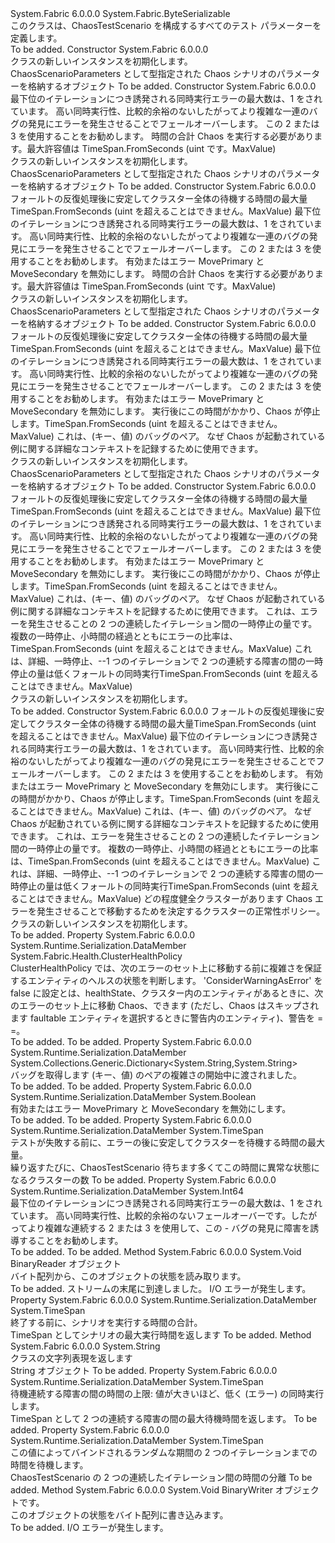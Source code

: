 <Type Name="ChaosParameters" FullName="System.Fabric.Chaos.DataStructures.ChaosParameters">
  <TypeSignature Language="C#" Value="public class ChaosParameters : System.Fabric.ByteSerializable" />
  <TypeSignature Language="ILAsm" Value=".class public auto ansi serializable beforefieldinit ChaosParameters extends System.Fabric.ByteSerializable" />
  <TypeSignature Language="DocId" Value="T:System.Fabric.Chaos.DataStructures.ChaosParameters" />
  <TypeSignature Language="VB.NET" Value="Public Class ChaosParameters&#xA;Inherits ByteSerializable" />
  <TypeSignature Language="F#" Value="type ChaosParameters = class&#xA;    inherit ByteSerializable" />
  <AssemblyInfo>
    <AssemblyName>System.Fabric</AssemblyName>
    <AssemblyVersion>6.0.0.0</AssemblyVersion>
  </AssemblyInfo>
  <Base>
    <BaseTypeName>System.Fabric.ByteSerializable</BaseTypeName>
  </Base>
  <Interfaces />
  <Docs>
    <summary>
            このクラスは、ChaosTestScenario を構成するすべてのテスト パラメーターを定義します。
            </summary>
    <remarks>To be added.</remarks>
  </Docs>
  <Members>
    <Member MemberName=".ctor">
      <MemberSignature Language="C#" Value="public ChaosParameters ();" />
      <MemberSignature Language="ILAsm" Value=".method public hidebysig specialname rtspecialname instance void .ctor() cil managed" />
      <MemberSignature Language="DocId" Value="M:System.Fabric.Chaos.DataStructures.ChaosParameters.#ctor" />
      <MemberSignature Language="VB.NET" Value="Public Sub New ()" />
      <MemberType>Constructor</MemberType>
      <AssemblyInfo>
        <AssemblyName>System.Fabric</AssemblyName>
        <AssemblyVersion>6.0.0.0</AssemblyVersion>
      </AssemblyInfo>
      <Parameters />
      <Docs>
        <summary>
          <para><see cref="T:System.Fabric.Chaos.DataStructures.ChaosParameters" /> クラスの新しいインスタンスを初期化します。</para>
        </summary>
        <returns>ChaosScenarioParameters として型指定された Chaos シナリオのパラメーターを格納するオブジェクト</returns>
        <remarks>To be added.</remarks>
      </Docs>
    </Member>
    <Member MemberName=".ctor">
      <MemberSignature Language="C#" Value="public ChaosParameters (long maxConcurrentFaults, Nullable&lt;TimeSpan&gt; timeToRun = null);" />
      <MemberSignature Language="ILAsm" Value=".method public hidebysig specialname rtspecialname instance void .ctor(int64 maxConcurrentFaults, valuetype System.Nullable`1&lt;valuetype System.TimeSpan&gt; timeToRun) cil managed" />
      <MemberSignature Language="DocId" Value="M:System.Fabric.Chaos.DataStructures.ChaosParameters.#ctor(System.Int64,System.Nullable{System.TimeSpan})" />
      <MemberSignature Language="VB.NET" Value="Public Sub New (maxConcurrentFaults As Long, Optional timeToRun As Nullable(Of TimeSpan) = null)" />
      <MemberSignature Language="F#" Value="new System.Fabric.Chaos.DataStructures.ChaosParameters : int64 * Nullable&lt;TimeSpan&gt; -&gt; System.Fabric.Chaos.DataStructures.ChaosParameters" Usage="new System.Fabric.Chaos.DataStructures.ChaosParameters (maxConcurrentFaults, timeToRun)" />
      <MemberType>Constructor</MemberType>
      <AssemblyInfo>
        <AssemblyName>System.Fabric</AssemblyName>
        <AssemblyVersion>6.0.0.0</AssemblyVersion>
      </AssemblyInfo>
      <Parameters>
        <Parameter Name="maxConcurrentFaults" Type="System.Int64" />
        <Parameter Name="timeToRun" Type="System.Nullable&lt;System.TimeSpan&gt;" />
      </Parameters>
      <Docs>
        <param name="maxConcurrentFaults">最下位のイテレーションにつき誘発される同時実行エラーの最大数は、1 をされています。 高い同時実行性、比較的余裕のないしたがってより複雑な一連のバグの発見にエラーを発生させることでフェールオーバーします。 この 2 または 3 を使用することをお勧めします。</param>
        <param name="timeToRun">時間の合計 Chaos を実行する必要があります。最大許容値は TimeSpan.FromSeconds (uint です。MaxValue)</param>
        <summary>
          <para><see cref="T:System.Fabric.Chaos.DataStructures.ChaosParameters" /> クラスの新しいインスタンスを初期化します。</para>
        </summary>
        <returns>ChaosScenarioParameters として型指定された Chaos シナリオのパラメーターを格納するオブジェクト</returns>
        <remarks>To be added.</remarks>
      </Docs>
    </Member>
    <Member MemberName=".ctor">
      <MemberSignature Language="C#" Value="public ChaosParameters (TimeSpan maxClusterStabilizationTimeout, long maxConcurrentFaults, bool enableMoveReplicaFaults, Nullable&lt;TimeSpan&gt; timeToRun = null);" />
      <MemberSignature Language="ILAsm" Value=".method public hidebysig specialname rtspecialname instance void .ctor(valuetype System.TimeSpan maxClusterStabilizationTimeout, int64 maxConcurrentFaults, bool enableMoveReplicaFaults, valuetype System.Nullable`1&lt;valuetype System.TimeSpan&gt; timeToRun) cil managed" />
      <MemberSignature Language="DocId" Value="M:System.Fabric.Chaos.DataStructures.ChaosParameters.#ctor(System.TimeSpan,System.Int64,System.Boolean,System.Nullable{System.TimeSpan})" />
      <MemberSignature Language="VB.NET" Value="Public Sub New (maxClusterStabilizationTimeout As TimeSpan, maxConcurrentFaults As Long, enableMoveReplicaFaults As Boolean, Optional timeToRun As Nullable(Of TimeSpan) = null)" />
      <MemberSignature Language="F#" Value="new System.Fabric.Chaos.DataStructures.ChaosParameters : TimeSpan * int64 * bool * Nullable&lt;TimeSpan&gt; -&gt; System.Fabric.Chaos.DataStructures.ChaosParameters" Usage="new System.Fabric.Chaos.DataStructures.ChaosParameters (maxClusterStabilizationTimeout, maxConcurrentFaults, enableMoveReplicaFaults, timeToRun)" />
      <MemberType>Constructor</MemberType>
      <AssemblyInfo>
        <AssemblyName>System.Fabric</AssemblyName>
        <AssemblyVersion>6.0.0.0</AssemblyVersion>
      </AssemblyInfo>
      <Parameters>
        <Parameter Name="maxClusterStabilizationTimeout" Type="System.TimeSpan" />
        <Parameter Name="maxConcurrentFaults" Type="System.Int64" />
        <Parameter Name="enableMoveReplicaFaults" Type="System.Boolean" />
        <Parameter Name="timeToRun" Type="System.Nullable&lt;System.TimeSpan&gt;" />
      </Parameters>
      <Docs>
        <param name="maxClusterStabilizationTimeout">フォールトの反復処理後に安定してクラスター全体の待機する時間の最大量TimeSpan.FromSeconds (uint を超えることはできません。MaxValue)</param>
        <param name="maxConcurrentFaults">最下位のイテレーションにつき誘発される同時実行エラーの最大数は、1 をされています。 高い同時実行性、比較的余裕のないしたがってより複雑な一連のバグの発見にエラーを発生させることでフェールオーバーします。 この 2 または 3 を使用することをお勧めします。</param>
        <param name="enableMoveReplicaFaults">有効またはエラー MovePrimary と MoveSecondary を無効にします。</param>
        <param name="timeToRun">時間の合計 Chaos を実行する必要があります。最大許容値は TimeSpan.FromSeconds (uint です。MaxValue)</param>
        <summary>
          <para><see cref="T:System.Fabric.Chaos.DataStructures.ChaosParameters" /> クラスの新しいインスタンスを初期化します。</para>
        </summary>
        <returns>ChaosScenarioParameters として型指定された Chaos シナリオのパラメーターを格納するオブジェクト</returns>
        <remarks>To be added.</remarks>
      </Docs>
    </Member>
    <Member MemberName=".ctor">
      <MemberSignature Language="C#" Value="public ChaosParameters (TimeSpan maxClusterStabilizationTimeout, long maxConcurrentFaults, bool enableMoveReplicaFaults, TimeSpan timeToRun, System.Collections.Generic.Dictionary&lt;string,string&gt; context);" />
      <MemberSignature Language="ILAsm" Value=".method public hidebysig specialname rtspecialname instance void .ctor(valuetype System.TimeSpan maxClusterStabilizationTimeout, int64 maxConcurrentFaults, bool enableMoveReplicaFaults, valuetype System.TimeSpan timeToRun, class System.Collections.Generic.Dictionary`2&lt;string, string&gt; context) cil managed" />
      <MemberSignature Language="DocId" Value="M:System.Fabric.Chaos.DataStructures.ChaosParameters.#ctor(System.TimeSpan,System.Int64,System.Boolean,System.TimeSpan,System.Collections.Generic.Dictionary{System.String,System.String})" />
      <MemberSignature Language="VB.NET" Value="Public Sub New (maxClusterStabilizationTimeout As TimeSpan, maxConcurrentFaults As Long, enableMoveReplicaFaults As Boolean, timeToRun As TimeSpan, context As Dictionary(Of String, String))" />
      <MemberSignature Language="F#" Value="new System.Fabric.Chaos.DataStructures.ChaosParameters : TimeSpan * int64 * bool * TimeSpan * System.Collections.Generic.Dictionary&lt;string, string&gt; -&gt; System.Fabric.Chaos.DataStructures.ChaosParameters" Usage="new System.Fabric.Chaos.DataStructures.ChaosParameters (maxClusterStabilizationTimeout, maxConcurrentFaults, enableMoveReplicaFaults, timeToRun, context)" />
      <MemberType>Constructor</MemberType>
      <AssemblyInfo>
        <AssemblyName>System.Fabric</AssemblyName>
        <AssemblyVersion>6.0.0.0</AssemblyVersion>
      </AssemblyInfo>
      <Parameters>
        <Parameter Name="maxClusterStabilizationTimeout" Type="System.TimeSpan" />
        <Parameter Name="maxConcurrentFaults" Type="System.Int64" />
        <Parameter Name="enableMoveReplicaFaults" Type="System.Boolean" />
        <Parameter Name="timeToRun" Type="System.TimeSpan" />
        <Parameter Name="context" Type="System.Collections.Generic.Dictionary&lt;System.String,System.String&gt;" />
      </Parameters>
      <Docs>
        <param name="maxClusterStabilizationTimeout">フォールトの反復処理後に安定してクラスター全体の待機する時間の最大量TimeSpan.FromSeconds (uint を超えることはできません。MaxValue)</param>
        <param name="maxConcurrentFaults">最下位のイテレーションにつき誘発される同時実行エラーの最大数は、1 をされています。 高い同時実行性、比較的余裕のないしたがってより複雑な一連のバグの発見にエラーを発生させることでフェールオーバーします。 この 2 または 3 を使用することをお勧めします。</param>
        <param name="enableMoveReplicaFaults">有効またはエラー MovePrimary と MoveSecondary を無効にします。</param>
        <param name="timeToRun">実行後にこの時間がかかり、Chaos が停止します。TimeSpan.FromSeconds (uint を超えることはできません。MaxValue)</param>
        <param name="context">これは、(キー、値) のバッグのペア。 なぜ Chaos が起動されている例に関する詳細なコンテキストを記録するために使用できます。</param>
        <summary>
          <para><see cref="T:System.Fabric.Chaos.DataStructures.ChaosParameters" /> クラスの新しいインスタンスを初期化します。</para>
        </summary>
        <returns>ChaosScenarioParameters として型指定された Chaos シナリオのパラメーターを格納するオブジェクト</returns>
        <remarks>To be added.</remarks>
      </Docs>
    </Member>
    <Member MemberName=".ctor">
      <MemberSignature Language="C#" Value="public ChaosParameters (TimeSpan maxClusterStabilizationTimeout, long maxConcurrentFaults, bool enableMoveReplicaFaults, TimeSpan timeToRun, System.Collections.Generic.Dictionary&lt;string,string&gt; context, TimeSpan waitTimeBetweenIterations, TimeSpan waitTimeBetweenFaults);" />
      <MemberSignature Language="ILAsm" Value=".method public hidebysig specialname rtspecialname instance void .ctor(valuetype System.TimeSpan maxClusterStabilizationTimeout, int64 maxConcurrentFaults, bool enableMoveReplicaFaults, valuetype System.TimeSpan timeToRun, class System.Collections.Generic.Dictionary`2&lt;string, string&gt; context, valuetype System.TimeSpan waitTimeBetweenIterations, valuetype System.TimeSpan waitTimeBetweenFaults) cil managed" />
      <MemberSignature Language="DocId" Value="M:System.Fabric.Chaos.DataStructures.ChaosParameters.#ctor(System.TimeSpan,System.Int64,System.Boolean,System.TimeSpan,System.Collections.Generic.Dictionary{System.String,System.String},System.TimeSpan,System.TimeSpan)" />
      <MemberSignature Language="VB.NET" Value="Public Sub New (maxClusterStabilizationTimeout As TimeSpan, maxConcurrentFaults As Long, enableMoveReplicaFaults As Boolean, timeToRun As TimeSpan, context As Dictionary(Of String, String), waitTimeBetweenIterations As TimeSpan, waitTimeBetweenFaults As TimeSpan)" />
      <MemberSignature Language="F#" Value="new System.Fabric.Chaos.DataStructures.ChaosParameters : TimeSpan * int64 * bool * TimeSpan * System.Collections.Generic.Dictionary&lt;string, string&gt; * TimeSpan * TimeSpan -&gt; System.Fabric.Chaos.DataStructures.ChaosParameters" Usage="new System.Fabric.Chaos.DataStructures.ChaosParameters (maxClusterStabilizationTimeout, maxConcurrentFaults, enableMoveReplicaFaults, timeToRun, context, waitTimeBetweenIterations, waitTimeBetweenFaults)" />
      <MemberType>Constructor</MemberType>
      <AssemblyInfo>
        <AssemblyName>System.Fabric</AssemblyName>
        <AssemblyVersion>6.0.0.0</AssemblyVersion>
      </AssemblyInfo>
      <Parameters>
        <Parameter Name="maxClusterStabilizationTimeout" Type="System.TimeSpan" />
        <Parameter Name="maxConcurrentFaults" Type="System.Int64" />
        <Parameter Name="enableMoveReplicaFaults" Type="System.Boolean" />
        <Parameter Name="timeToRun" Type="System.TimeSpan" />
        <Parameter Name="context" Type="System.Collections.Generic.Dictionary&lt;System.String,System.String&gt;" />
        <Parameter Name="waitTimeBetweenIterations" Type="System.TimeSpan" />
        <Parameter Name="waitTimeBetweenFaults" Type="System.TimeSpan" />
      </Parameters>
      <Docs>
        <param name="maxClusterStabilizationTimeout">フォールトの反復処理後に安定してクラスター全体の待機する時間の最大量TimeSpan.FromSeconds (uint を超えることはできません。MaxValue)</param>
        <param name="maxConcurrentFaults">最下位のイテレーションにつき誘発される同時実行エラーの最大数は、1 をされています。 高い同時実行性、比較的余裕のないしたがってより複雑な一連のバグの発見にエラーを発生させることでフェールオーバーします。 この 2 または 3 を使用することをお勧めします。</param>
        <param name="enableMoveReplicaFaults">有効またはエラー MovePrimary と MoveSecondary を無効にします。</param>
        <param name="timeToRun">実行後にこの時間がかかり、Chaos が停止します。TimeSpan.FromSeconds (uint を超えることはできません。MaxValue)</param>
        <param name="context">これは、(キー、値) のバッグのペア。 なぜ Chaos が起動されている例に関する詳細なコンテキストを記録するために使用できます。</param>
        <param name="waitTimeBetweenIterations">これは、エラーを発生させることの 2 つの連続したイテレーション間の一時停止の量です。 複数の一時停止、小時間の経過とともにエラーの比率は、TimeSpan.FromSeconds (uint を超えることはできません。MaxValue)</param>
        <param name="waitTimeBetweenFaults">これは、詳細、一時停止、--1 つのイテレーションで 2 つの連続する障害の間の一時停止の量は低くフォールトの同時実行TimeSpan.FromSeconds (uint を超えることはできません。MaxValue)</param>
        <summary>
          <para><see cref="T:System.Fabric.Chaos.DataStructures.ChaosParameters" /> クラスの新しいインスタンスを初期化します。</para>
        </summary>
        <remarks>To be added.</remarks>
      </Docs>
    </Member>
    <Member MemberName=".ctor">
      <MemberSignature Language="C#" Value="public ChaosParameters (TimeSpan maxClusterStabilizationTimeout, long maxConcurrentFaults, bool enableMoveReplicaFaults, TimeSpan timeToRun, System.Collections.Generic.Dictionary&lt;string,string&gt; context, TimeSpan waitTimeBetweenIterations, TimeSpan waitTimeBetweenFaults, System.Fabric.Health.ClusterHealthPolicy clusterHealthPolicy);" />
      <MemberSignature Language="ILAsm" Value=".method public hidebysig specialname rtspecialname instance void .ctor(valuetype System.TimeSpan maxClusterStabilizationTimeout, int64 maxConcurrentFaults, bool enableMoveReplicaFaults, valuetype System.TimeSpan timeToRun, class System.Collections.Generic.Dictionary`2&lt;string, string&gt; context, valuetype System.TimeSpan waitTimeBetweenIterations, valuetype System.TimeSpan waitTimeBetweenFaults, class System.Fabric.Health.ClusterHealthPolicy clusterHealthPolicy) cil managed" />
      <MemberSignature Language="DocId" Value="M:System.Fabric.Chaos.DataStructures.ChaosParameters.#ctor(System.TimeSpan,System.Int64,System.Boolean,System.TimeSpan,System.Collections.Generic.Dictionary{System.String,System.String},System.TimeSpan,System.TimeSpan,System.Fabric.Health.ClusterHealthPolicy)" />
      <MemberSignature Language="F#" Value="new System.Fabric.Chaos.DataStructures.ChaosParameters : TimeSpan * int64 * bool * TimeSpan * System.Collections.Generic.Dictionary&lt;string, string&gt; * TimeSpan * TimeSpan * System.Fabric.Health.ClusterHealthPolicy -&gt; System.Fabric.Chaos.DataStructures.ChaosParameters" Usage="new System.Fabric.Chaos.DataStructures.ChaosParameters (maxClusterStabilizationTimeout, maxConcurrentFaults, enableMoveReplicaFaults, timeToRun, context, waitTimeBetweenIterations, waitTimeBetweenFaults, clusterHealthPolicy)" />
      <MemberType>Constructor</MemberType>
      <AssemblyInfo>
        <AssemblyName>System.Fabric</AssemblyName>
        <AssemblyVersion>6.0.0.0</AssemblyVersion>
      </AssemblyInfo>
      <Parameters>
        <Parameter Name="maxClusterStabilizationTimeout" Type="System.TimeSpan" />
        <Parameter Name="maxConcurrentFaults" Type="System.Int64" />
        <Parameter Name="enableMoveReplicaFaults" Type="System.Boolean" />
        <Parameter Name="timeToRun" Type="System.TimeSpan" />
        <Parameter Name="context" Type="System.Collections.Generic.Dictionary&lt;System.String,System.String&gt;" />
        <Parameter Name="waitTimeBetweenIterations" Type="System.TimeSpan" />
        <Parameter Name="waitTimeBetweenFaults" Type="System.TimeSpan" />
        <Parameter Name="clusterHealthPolicy" Type="System.Fabric.Health.ClusterHealthPolicy" />
      </Parameters>
      <Docs>
        <param name="maxClusterStabilizationTimeout">フォールトの反復処理後に安定してクラスター全体の待機する時間の最大量TimeSpan.FromSeconds (uint を超えることはできません。MaxValue)</param>
        <param name="maxConcurrentFaults">最下位のイテレーションにつき誘発される同時実行エラーの最大数は、1 をされています。 高い同時実行性、比較的余裕のないしたがってより複雑な一連のバグの発見にエラーを発生させることでフェールオーバーします。 この 2 または 3 を使用することをお勧めします。</param>
        <param name="enableMoveReplicaFaults">有効またはエラー MovePrimary と MoveSecondary を無効にします。</param>
        <param name="timeToRun">実行後にこの時間がかかり、Chaos が停止します。TimeSpan.FromSeconds (uint を超えることはできません。MaxValue)</param>
        <param name="context">これは、(キー、値) のバッグのペア。 なぜ Chaos が起動されている例に関する詳細なコンテキストを記録するために使用できます。</param>
        <param name="waitTimeBetweenIterations">これは、エラーを発生させることの 2 つの連続したイテレーション間の一時停止の量です。 複数の一時停止、小時間の経過とともにエラーの比率は、TimeSpan.FromSeconds (uint を超えることはできません。MaxValue)</param>
        <param name="waitTimeBetweenFaults">これは、詳細、一時停止、--1 つのイテレーションで 2 つの連続する障害の間の一時停止の量は低くフォールトの同時実行TimeSpan.FromSeconds (uint を超えることはできません。MaxValue)</param>
        <param name="clusterHealthPolicy">どの程度健全クラスターがあります Chaos エラーを発生させることで移動するためを決定するクラスターの正常性ポリシー。</param>
        <summary>
          <para><see cref="T:System.Fabric.Chaos.DataStructures.ChaosParameters" /> クラスの新しいインスタンスを初期化します。</para>
        </summary>
        <remarks>To be added.</remarks>
      </Docs>
    </Member>
    <Member MemberName="ClusterHealthPolicy">
      <MemberSignature Language="C#" Value="public System.Fabric.Health.ClusterHealthPolicy ClusterHealthPolicy { get; }" />
      <MemberSignature Language="ILAsm" Value=".property instance class System.Fabric.Health.ClusterHealthPolicy ClusterHealthPolicy" />
      <MemberSignature Language="DocId" Value="P:System.Fabric.Chaos.DataStructures.ChaosParameters.ClusterHealthPolicy" />
      <MemberSignature Language="VB.NET" Value="Public ReadOnly Property ClusterHealthPolicy As ClusterHealthPolicy" />
      <MemberSignature Language="F#" Value="member this.ClusterHealthPolicy : System.Fabric.Health.ClusterHealthPolicy" Usage="System.Fabric.Chaos.DataStructures.ChaosParameters.ClusterHealthPolicy" />
      <MemberType>Property</MemberType>
      <AssemblyInfo>
        <AssemblyName>System.Fabric</AssemblyName>
        <AssemblyVersion>6.0.0.0</AssemblyVersion>
      </AssemblyInfo>
      <Attributes>
        <Attribute>
          <AttributeName>System.Runtime.Serialization.DataMember</AttributeName>
        </Attribute>
      </Attributes>
      <ReturnValue>
        <ReturnType>System.Fabric.Health.ClusterHealthPolicy</ReturnType>
      </ReturnValue>
      <Docs>
        <summary>
            ClusterHealthPolicy では、次のエラーのセット上に移動する前に複雑さを保証するエンティティのヘルスの状態を判断します。 'ConsiderWarningAsError' を false に設定とは、healthState、クラスター内のエンティティがあるときに、次のエラーのセット上に移動 Chaos、できます (ただし、Chaos はスキップされます faultable エンティティを選択するときに警告内のエンティティ)、警告を = =。
            </summary>
        <value>To be added.</value>
        <remarks>To be added.</remarks>
      </Docs>
    </Member>
    <Member MemberName="Context">
      <MemberSignature Language="C#" Value="public System.Collections.Generic.Dictionary&lt;string,string&gt; Context { get; }" />
      <MemberSignature Language="ILAsm" Value=".property instance class System.Collections.Generic.Dictionary`2&lt;string, string&gt; Context" />
      <MemberSignature Language="DocId" Value="P:System.Fabric.Chaos.DataStructures.ChaosParameters.Context" />
      <MemberSignature Language="VB.NET" Value="Public ReadOnly Property Context As Dictionary(Of String, String)" />
      <MemberSignature Language="F#" Value="member this.Context : System.Collections.Generic.Dictionary&lt;string, string&gt;" Usage="System.Fabric.Chaos.DataStructures.ChaosParameters.Context" />
      <MemberType>Property</MemberType>
      <AssemblyInfo>
        <AssemblyName>System.Fabric</AssemblyName>
        <AssemblyVersion>6.0.0.0</AssemblyVersion>
      </AssemblyInfo>
      <Attributes>
        <Attribute>
          <AttributeName>System.Runtime.Serialization.DataMember</AttributeName>
        </Attribute>
      </Attributes>
      <ReturnValue>
        <ReturnType>System.Collections.Generic.Dictionary&lt;System.String,System.String&gt;</ReturnType>
      </ReturnValue>
      <Docs>
        <summary>
            バッグを取得します (キー、値) のペアの複雑さの開始中に渡されました。
            </summary>
        <value>To be added.</value>
        <remarks>To be added.</remarks>
      </Docs>
    </Member>
    <Member MemberName="EnableMoveReplicaFaults">
      <MemberSignature Language="C#" Value="public bool EnableMoveReplicaFaults { get; set; }" />
      <MemberSignature Language="ILAsm" Value=".property instance bool EnableMoveReplicaFaults" />
      <MemberSignature Language="DocId" Value="P:System.Fabric.Chaos.DataStructures.ChaosParameters.EnableMoveReplicaFaults" />
      <MemberSignature Language="VB.NET" Value="Public Property EnableMoveReplicaFaults As Boolean" />
      <MemberSignature Language="F#" Value="member this.EnableMoveReplicaFaults : bool with get, set" Usage="System.Fabric.Chaos.DataStructures.ChaosParameters.EnableMoveReplicaFaults" />
      <MemberType>Property</MemberType>
      <AssemblyInfo>
        <AssemblyName>System.Fabric</AssemblyName>
        <AssemblyVersion>6.0.0.0</AssemblyVersion>
      </AssemblyInfo>
      <Attributes>
        <Attribute>
          <AttributeName>System.Runtime.Serialization.DataMember</AttributeName>
        </Attribute>
      </Attributes>
      <ReturnValue>
        <ReturnType>System.Boolean</ReturnType>
      </ReturnValue>
      <Docs>
        <summary>
            有効またはエラー MovePrimary と MoveSecondary を無効にします。
            </summary>
        <value>To be added.</value>
        <remarks>To be added.</remarks>
      </Docs>
    </Member>
    <Member MemberName="MaxClusterStabilizationTimeout">
      <MemberSignature Language="C#" Value="public TimeSpan MaxClusterStabilizationTimeout { get; set; }" />
      <MemberSignature Language="ILAsm" Value=".property instance valuetype System.TimeSpan MaxClusterStabilizationTimeout" />
      <MemberSignature Language="DocId" Value="P:System.Fabric.Chaos.DataStructures.ChaosParameters.MaxClusterStabilizationTimeout" />
      <MemberSignature Language="VB.NET" Value="Public Property MaxClusterStabilizationTimeout As TimeSpan" />
      <MemberSignature Language="F#" Value="member this.MaxClusterStabilizationTimeout : TimeSpan with get, set" Usage="System.Fabric.Chaos.DataStructures.ChaosParameters.MaxClusterStabilizationTimeout" />
      <MemberType>Property</MemberType>
      <AssemblyInfo>
        <AssemblyName>System.Fabric</AssemblyName>
        <AssemblyVersion>6.0.0.0</AssemblyVersion>
      </AssemblyInfo>
      <Attributes>
        <Attribute>
          <AttributeName>System.Runtime.Serialization.DataMember</AttributeName>
        </Attribute>
      </Attributes>
      <ReturnValue>
        <ReturnType>System.TimeSpan</ReturnType>
      </ReturnValue>
      <Docs>
        <summary>
            テストが失敗する前に、エラーの後に安定してクラスターを待機する時間の最大量。
            </summary>
        <value>
            繰り返すたびに、ChaosTestScenario 待ちます多くてこの時間に異常な状態になるクラスターの数
            </value>
        <remarks>To be added.</remarks>
      </Docs>
    </Member>
    <Member MemberName="MaxConcurrentFaults">
      <MemberSignature Language="C#" Value="public long MaxConcurrentFaults { get; set; }" />
      <MemberSignature Language="ILAsm" Value=".property instance int64 MaxConcurrentFaults" />
      <MemberSignature Language="DocId" Value="P:System.Fabric.Chaos.DataStructures.ChaosParameters.MaxConcurrentFaults" />
      <MemberSignature Language="VB.NET" Value="Public Property MaxConcurrentFaults As Long" />
      <MemberSignature Language="F#" Value="member this.MaxConcurrentFaults : int64 with get, set" Usage="System.Fabric.Chaos.DataStructures.ChaosParameters.MaxConcurrentFaults" />
      <MemberType>Property</MemberType>
      <AssemblyInfo>
        <AssemblyName>System.Fabric</AssemblyName>
        <AssemblyVersion>6.0.0.0</AssemblyVersion>
      </AssemblyInfo>
      <Attributes>
        <Attribute>
          <AttributeName>System.Runtime.Serialization.DataMember</AttributeName>
        </Attribute>
      </Attributes>
      <ReturnValue>
        <ReturnType>System.Int64</ReturnType>
      </ReturnValue>
      <Docs>
        <summary>
            最下位のイテレーションにつき誘発される同時実行エラーの最大数は、1 をされています。 高い同時実行性、比較的余裕のないフェールオーバーです。したがってより複雑な連続する 2 または 3 を使用して、この - バグの発見に障害を誘導することをお勧めします。
            </summary>
        <value>To be added.</value>
        <remarks>To be added.</remarks>
      </Docs>
    </Member>
    <Member MemberName="Read">
      <MemberSignature Language="C#" Value="public override void Read (System.IO.BinaryReader br);" />
      <MemberSignature Language="ILAsm" Value=".method public hidebysig virtual instance void Read(class System.IO.BinaryReader br) cil managed" />
      <MemberSignature Language="DocId" Value="M:System.Fabric.Chaos.DataStructures.ChaosParameters.Read(System.IO.BinaryReader)" />
      <MemberSignature Language="VB.NET" Value="Public Overrides Sub Read (br As BinaryReader)" />
      <MemberSignature Language="F#" Value="override this.Read : System.IO.BinaryReader -&gt; unit" Usage="chaosParameters.Read br" />
      <MemberType>Method</MemberType>
      <AssemblyInfo>
        <AssemblyName>System.Fabric</AssemblyName>
        <AssemblyVersion>6.0.0.0</AssemblyVersion>
      </AssemblyInfo>
      <ReturnValue>
        <ReturnType>System.Void</ReturnType>
      </ReturnValue>
      <Parameters>
        <Parameter Name="br" Type="System.IO.BinaryReader" />
      </Parameters>
      <Docs>
        <param name="br">BinaryReader オブジェクト</param>
        <summary>
            バイト配列から、このオブジェクトの状態を読み取ります。
            </summary>
        <remarks>To be added.</remarks>
        <exception cref="T:System.IO.EndOfStreamException">ストリームの末尾に到達しました。 </exception>
        <exception cref="T:System.IO.IOException">I/O エラーが発生します。 </exception>
      </Docs>
    </Member>
    <Member MemberName="TimeToRun">
      <MemberSignature Language="C#" Value="public TimeSpan TimeToRun { get; }" />
      <MemberSignature Language="ILAsm" Value=".property instance valuetype System.TimeSpan TimeToRun" />
      <MemberSignature Language="DocId" Value="P:System.Fabric.Chaos.DataStructures.ChaosParameters.TimeToRun" />
      <MemberSignature Language="VB.NET" Value="Public ReadOnly Property TimeToRun As TimeSpan" />
      <MemberSignature Language="F#" Value="member this.TimeToRun : TimeSpan" Usage="System.Fabric.Chaos.DataStructures.ChaosParameters.TimeToRun" />
      <MemberType>Property</MemberType>
      <AssemblyInfo>
        <AssemblyName>System.Fabric</AssemblyName>
        <AssemblyVersion>6.0.0.0</AssemblyVersion>
      </AssemblyInfo>
      <Attributes>
        <Attribute>
          <AttributeName>System.Runtime.Serialization.DataMember</AttributeName>
        </Attribute>
      </Attributes>
      <ReturnValue>
        <ReturnType>System.TimeSpan</ReturnType>
      </ReturnValue>
      <Docs>
        <summary>
            終了する前に、シナリオを実行する時間の合計。
            </summary>
        <value>
            TimeSpan としてシナリオの最大実行時間を返します
            </value>
        <remarks>To be added.</remarks>
      </Docs>
    </Member>
    <Member MemberName="ToString">
      <MemberSignature Language="C#" Value="public override string ToString ();" />
      <MemberSignature Language="ILAsm" Value=".method public hidebysig virtual instance string ToString() cil managed" />
      <MemberSignature Language="DocId" Value="M:System.Fabric.Chaos.DataStructures.ChaosParameters.ToString" />
      <MemberSignature Language="VB.NET" Value="Public Overrides Function ToString () As String" />
      <MemberSignature Language="F#" Value="override this.ToString : unit -&gt; string" Usage="chaosParameters.ToString " />
      <MemberType>Method</MemberType>
      <AssemblyInfo>
        <AssemblyName>System.Fabric</AssemblyName>
        <AssemblyVersion>6.0.0.0</AssemblyVersion>
      </AssemblyInfo>
      <ReturnValue>
        <ReturnType>System.String</ReturnType>
      </ReturnValue>
      <Parameters />
      <Docs>
        <summary>
            クラスの文字列表現を返します
            </summary>
        <returns>String オブジェクト</returns>
        <remarks>To be added.</remarks>
      </Docs>
    </Member>
    <Member MemberName="WaitTimeBetweenFaults">
      <MemberSignature Language="C#" Value="public TimeSpan WaitTimeBetweenFaults { get; set; }" />
      <MemberSignature Language="ILAsm" Value=".property instance valuetype System.TimeSpan WaitTimeBetweenFaults" />
      <MemberSignature Language="DocId" Value="P:System.Fabric.Chaos.DataStructures.ChaosParameters.WaitTimeBetweenFaults" />
      <MemberSignature Language="VB.NET" Value="Public Property WaitTimeBetweenFaults As TimeSpan" />
      <MemberSignature Language="F#" Value="member this.WaitTimeBetweenFaults : TimeSpan with get, set" Usage="System.Fabric.Chaos.DataStructures.ChaosParameters.WaitTimeBetweenFaults" />
      <MemberType>Property</MemberType>
      <AssemblyInfo>
        <AssemblyName>System.Fabric</AssemblyName>
        <AssemblyVersion>6.0.0.0</AssemblyVersion>
      </AssemblyInfo>
      <Attributes>
        <Attribute>
          <AttributeName>System.Runtime.Serialization.DataMember</AttributeName>
        </Attribute>
      </Attributes>
      <ReturnValue>
        <ReturnType>System.TimeSpan</ReturnType>
      </ReturnValue>
      <Docs>
        <summary>
            待機連続する障害の間の時間の上限: 値が大きいほど、低く (エラー) の同時実行します。
            </summary>
        <value>
            TimeSpan として 2 つの連続する障害の間の最大待機時間を返します。
            </value>
        <remarks>To be added.</remarks>
      </Docs>
    </Member>
    <Member MemberName="WaitTimeBetweenIterations">
      <MemberSignature Language="C#" Value="public TimeSpan WaitTimeBetweenIterations { get; set; }" />
      <MemberSignature Language="ILAsm" Value=".property instance valuetype System.TimeSpan WaitTimeBetweenIterations" />
      <MemberSignature Language="DocId" Value="P:System.Fabric.Chaos.DataStructures.ChaosParameters.WaitTimeBetweenIterations" />
      <MemberSignature Language="VB.NET" Value="Public Property WaitTimeBetweenIterations As TimeSpan" />
      <MemberSignature Language="F#" Value="member this.WaitTimeBetweenIterations : TimeSpan with get, set" Usage="System.Fabric.Chaos.DataStructures.ChaosParameters.WaitTimeBetweenIterations" />
      <MemberType>Property</MemberType>
      <AssemblyInfo>
        <AssemblyName>System.Fabric</AssemblyName>
        <AssemblyVersion>6.0.0.0</AssemblyVersion>
      </AssemblyInfo>
      <Attributes>
        <Attribute>
          <AttributeName>System.Runtime.Serialization.DataMember</AttributeName>
        </Attribute>
      </Attributes>
      <ReturnValue>
        <ReturnType>System.TimeSpan</ReturnType>
      </ReturnValue>
      <Docs>
        <summary>
            この値によってバインドされるランダムな期間の 2 つのイテレーションまでの時間を待機します。
            </summary>
        <value>
            ChaosTestScenario の 2 つの連続したイテレーション間の時間の分離
            </value>
        <remarks>To be added.</remarks>
      </Docs>
    </Member>
    <Member MemberName="Write">
      <MemberSignature Language="C#" Value="public override void Write (System.IO.BinaryWriter bw);" />
      <MemberSignature Language="ILAsm" Value=".method public hidebysig virtual instance void Write(class System.IO.BinaryWriter bw) cil managed" />
      <MemberSignature Language="DocId" Value="M:System.Fabric.Chaos.DataStructures.ChaosParameters.Write(System.IO.BinaryWriter)" />
      <MemberSignature Language="VB.NET" Value="Public Overrides Sub Write (bw As BinaryWriter)" />
      <MemberSignature Language="F#" Value="override this.Write : System.IO.BinaryWriter -&gt; unit" Usage="chaosParameters.Write bw" />
      <MemberType>Method</MemberType>
      <AssemblyInfo>
        <AssemblyName>System.Fabric</AssemblyName>
        <AssemblyVersion>6.0.0.0</AssemblyVersion>
      </AssemblyInfo>
      <ReturnValue>
        <ReturnType>System.Void</ReturnType>
      </ReturnValue>
      <Parameters>
        <Parameter Name="bw" Type="System.IO.BinaryWriter" />
      </Parameters>
      <Docs>
        <param name="bw">BinaryWriter オブジェクトです。</param>
        <summary>
            このオブジェクトの状態をバイト配列に書き込みます。
            </summary>
        <remarks>To be added.</remarks>
        <exception cref="T:System.IO.IOException">I/O エラーが発生します。 </exception>
      </Docs>
    </Member>
  </Members>
</Type>